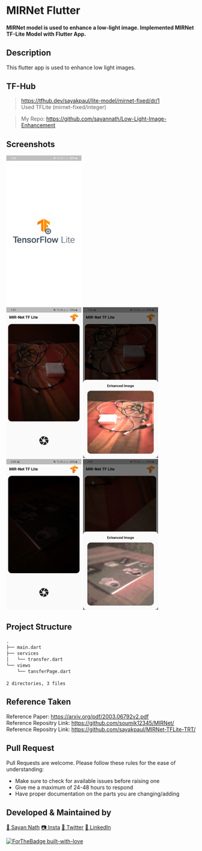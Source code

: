 # MIRNet Flutter

#### MIRNet model is used to enhance a low-light image. Implemented MIRNet TF-Lite Model with Flutter App.

## Description

This flutter app is used to enhance low light images.

## TF-Hub
>https://tfhub.dev/sayakpaul/lite-model/mirnet-fixed/dr/1<br>
>Used TFLite (mirnet-fixed/integer)

> My Repo: https://github.com/sayannath/Low-Light-Image-Enhancement

## Screenshots
<p>
    <img height=400 width=200 src="screenshots/splash-screen.jpg"><br>
    <img height=400 width=200 src="screenshots/one.jpg">
    <img height=400 width=200 src="screenshots/two.jpg"><br>
    <img height=400 width=200 src="screenshots/three.jpg">
    <img height=400 width=200 src="screenshots/four.jpg">
</p>

## Project Structure
```
.
├── main.dart
├── services
│   └── transfer.dart
└── views
    └── tansferPage.dart

2 directories, 3 files
```
## Reference Taken
Reference Paper: https://arxiv.org/pdf/2003.06792v2.pdf<br>
Reference Repositry Link: https://github.com/soumik12345/MIRNet/<br>
Reference Repositry Link: https://github.com/sayakpaul/MIRNet-TFLite-TRT/

## Pull Request

Pull Requests are welcome. Please follow these rules for the ease of understanding:
* Make sure to check for available issues before raising one
* Give me a maximum of 24-48 hours to respond
* Have proper documentation on the parts you are changing/adding

## Developed & Maintained by

[👨 Sayan Nath](https://sayan-nath.web.app/)
[📷 Insta](https://www.instagram.com/sayannath235/)
[🐤 Twitter](https://twitter.com/SayanNa20204009)
[🧳 LinkedIn](https://www.linkedin.com/in/sayan-nath-15a989182/)

[![ForTheBadge built-with-love](http://ForTheBadge.com/images/badges/built-with-love.svg)](https://github.com/sayannath)

